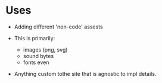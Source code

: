 # Uses
- Adding different 'non-code' assests
- This is primarily:
    - images (png, svg)
    - sound bytes
    - fonts even

- Anything custom tothe site that is agnostic to impl details.

